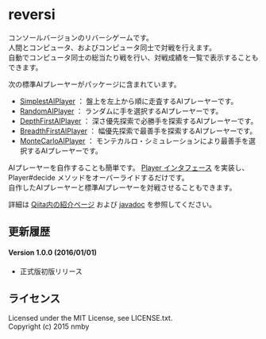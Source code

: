 # reversi
コンソールバージョンのリバーシゲームです。  
人間とコンピュータ、およびコンピュータ同士で対戦を行えます。  
自動でコンピュータ同士の総当たり戦を行い、対戦成績を一覧で表示することもできます。  
  
次の標準AIプレーヤーがパッケージに含まれています。
* [SimplestAIPlayer](https://github.com/nmby/reversi/blob/master/project/src/main/java/xyz/hotchpotch/game/reversi/aiplayers/SimplestAIPlayer.java) ： 盤上を左上から順に走査するAIプレーヤーです。  
* [RandomAIPlayer](https://github.com/nmby/reversi/blob/master/project/src/main/java/xyz/hotchpotch/game/reversi/aiplayers/RandomAIPlayer.java) ： ランダムに手を選択するAIプレーヤーです。  
* [DepthFirstAIPlayer](https://github.com/nmby/reversi/blob/master/project/src/main/java/xyz/hotchpotch/game/reversi/aiplayers/DepthFirstAIPlayer.java) ： 深さ優先探索で必勝手を探索するAIプレーヤーです。  
* [BreadthFirstAIPlayer](https://github.com/nmby/reversi/blob/master/project/src/main/java/xyz/hotchpotch/game/reversi/aiplayers/BreadthFirstAIPlayer.java) ： 幅優先探索で最善手を探索するAIプレーヤーです。  
* [MonteCarloAIPlayer](https://github.com/nmby/reversi/blob/master/project/src/main/java/xyz/hotchpotch/game/reversi/aiplayers/MonteCarloAIPlayer.java) ： モンテカルロ・シミュレーションにより最善手を選択するAIプレーヤーです。  

AIプレーヤーを自作することも簡単です。
[Player インタフェース](http://nmby.github.io/reversi/api-docs/xyz/hotchpotch/game/reversi/framework/Player.html) を実装し、Player#decide メソッドをオーバーライドするだけです。  
自作したAIプレーヤーと標準AIプレーヤーを対戦させることもできます。  
  
詳細は [Qiita内の紹介ページ](http://qiita.com/nmby/items/bd44e28d937108fa3eb0)
および [javadoc](http://nmby.github.io/reversi/api-docs/index.html) を参照してください。  
  
## 更新履歴
#### Version 1.0.0 (2016/01/01)
* 正式版初版リリース
  
## ライセンス
Licensed under the MIT License, see LICENSE.txt.  
Copyright (c) 2015 nmby  

